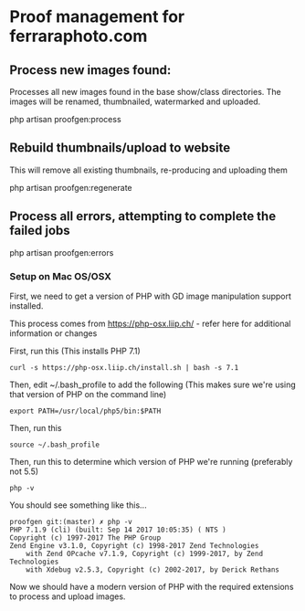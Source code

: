 # Proof management for ferraraphoto.com

## Process new images found:

Processes all new images found in the base show/class directories. The images will be renamed, thumbnailed, watermarked and uploaded.

php artisan proofgen:process

## Rebuild thumbnails/upload to website

This will remove all existing thumbnails, re-producing and uploading them

php artisan proofgen:regenerate

## Process all errors, attempting to complete the failed jobs

php artisan proofgen:errors

### Setup on Mac OS/OSX

First, we need to get a version of PHP with GD image manipulation support installed.

This process comes from https://php-osx.liip.ch/ - refer here for additional information or changes

First, run this (This installs PHP 7.1)

`curl -s https://php-osx.liip.ch/install.sh | bash -s 7.1`

Then, edit ~/.bash_profile to add the following (This makes sure we're using that version of PHP on the command line)

`export PATH=/usr/local/php5/bin:$PATH`

Then, run this

`source ~/.bash_profile`

Then, run this to determine which version of PHP we're running (preferably not 5.5)

`php -v`

You should see something like this...

```
proofgen git:(master) ✗ php -v
PHP 7.1.9 (cli) (built: Sep 14 2017 10:05:35) ( NTS )
Copyright (c) 1997-2017 The PHP Group
Zend Engine v3.1.0, Copyright (c) 1998-2017 Zend Technologies
    with Zend OPcache v7.1.9, Copyright (c) 1999-2017, by Zend Technologies
    with Xdebug v2.5.3, Copyright (c) 2002-2017, by Derick Rethans

```

Now we should have a modern version of PHP with the required extensions to process and upload images.